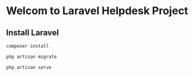 # Welcom to Laravel Helpdesk Project

## Install Laravel

```bash
composer install
```

```bash
php artisan migrate
```

```bash
php artisan serve
```
